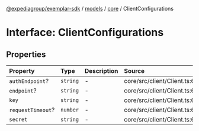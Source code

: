 [@expediagroup/exemplar-sdk](../../../index.md) / [models](../../index.md) / [core](../index.md) / ClientConfigurations

# Interface: ClientConfigurations

## Properties

| Property | Type | Description | Source |
| :------ | :------ | :------ | :------ |
| `authEndpoint`? | `string` | - | core/src/client/Client.ts:66 |
| `endpoint`? | `string` | - | core/src/client/Client.ts:65 |
| `key` | `string` | - | core/src/client/Client.ts:67 |
| `requestTimeout`? | `number` | - | core/src/client/Client.ts:69 |
| `secret` | `string` | - | core/src/client/Client.ts:68 |
